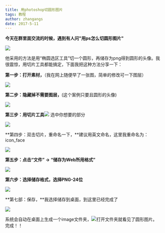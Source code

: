 ```yaml
---
title: 用photoshop切圆形图片
tags: 教程
author: zhangangs
date: 2017-5-11
---
```

**今天在群里面交流的时候，遇到有人问"用ps怎么切圆形图片"**

![](http://oxi2boc62.bkt.clouddn.com/5-11-01.png)

他采用的方法是用“椭圆选区工具”切一个圆形，再储存为png得到圆形的头像。我很震惊，用切片工具都能搞定，下面我把这种方法分享一下：

**第一步：打开素材，**（我在网上随便早了一张图，简单的修改可一下图层）

![](http://oxi2boc62.bkt.clouddn.com/5-11-02.png)

**第二步：隐藏掉不需要图层，**(这个案例只要且圆形的头像)

![](http://oxi2boc62.bkt.clouddn.com/5-11-03.png)

**第三步：用切片工具**![](http://oxi2boc62.bkt.clouddn.com/5-11-04.png) 选中你想要的部分

![](http://oxi2boc62.bkt.clouddn.com/5-11-05.png)

**第四步：双击切片，重命名一下，**建议用英文命名，这里我重命名为：icon_face 

![](http://oxi2boc62.bkt.clouddn.com/5-11-06.png)

**第五步：点击“文件” -> “储存为Web所用格式”**

![](http://oxi2boc62.bkt.clouddn.com/5-11-07.png)

**第六步：选择储存格式，选择PNG-24位**

![](http://oxi2boc62.bkt.clouddn.com/5-11-08.png)

**第七部：保存，**我选择储存到桌面，到这里已经完成了

![](http://oxi2boc62.bkt.clouddn.com/5-11-09.png)

系统会自动在桌面上生成一个image文件夹，![](http://oxi2boc62.bkt.clouddn.com/5-11-10.png)打开文件夹就看见了圆形图片。完成！！